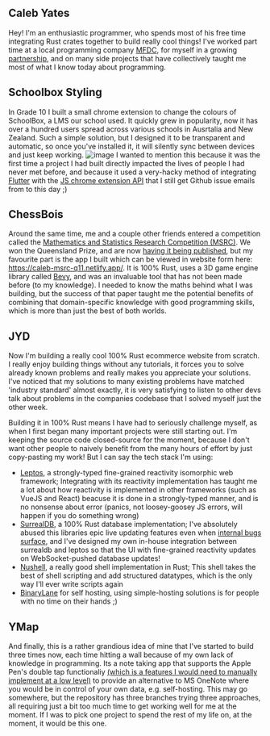 ## Caleb Yates
Hey!
I'm an enthusiastic programmer, who spends most of his free time integrating Rust crates together to build really cool things!
I've worked part time at a local programming company [MFDC](https://mfdc.io/), for myself in a growing [partnership](https://www.jordanyatesdirect.com/about#About%20Us), and on many side projects that have collectively taught me most of what I know today about programming.

## Schoolbox Styling
In Grade 10 I built a small chrome extension to change the colours of SchoolBox, a LMS our school used. It quickly grew in popularity, now it has over a hundred users spread across various schools in Ausrtalia and New Zealand.
Such a simple solution, but I designed it to be transparent and automatic, so once you've installed it, it will silently sync between devices and just keep working.
![image](https://github.com/user-attachments/assets/bbc372e0-4882-43be-8a5f-86e4f7963257)
I wanted to mention this because it was the first time a project I had built directly impacted the lives of people I had never met before, and because it used a very-hacky method of integrating [Flutter](https://flutter.dev/) with the [JS chrome extension API](https://developer.chrome.com/docs/extensions/reference/api) that I still get Github issue emails from to this day ;)

## ChessBois
Around the same time, me and a couple other friends entered a competition called the [Mathematics and Statistics Research Competition (MSRC)](https://ms.unimelb.edu.au/engage/outreach/mathematics-and-statistics-research-challenge). We won the Queensland Prize, and are now [having it being published](https://ijhsr.terrajournals.org/), but my favourite part is the app I built which can be viewed in website form here: https://caleb-msrc-q11.netlify.app/. It is 100% Rust, uses a 3D game engine library called [Bevy](https://bevyengine.org/), and was an invaluable tool that has not been made before (to my knowledge).
I needed to know the maths behind what I was building, but the success of that paper taught me the potential benefits of combining that domain-specific knowledge with good programming skills, which is more than just the best of both worlds.


## JYD
Now I'm building a really cool 100% Rust ecommerce website from scratch.
I really enjoy building things without any tutorials, it forces you to solve already known problems and really makes you appreciate your solutions.
I've noticed that my solutions to many existing problems have matched 'industry standard' almost exactly, it is very satisfying to listen to other devs talk about problems in the companies codebase that I solved myself just the other week.

Building it in 100% Rust means I have had to seriously challenge myself, as when I first began many important projects were still starting out.
I'm keeping the source code closed-source for the moment, because I don't want other people to naively benefit from the many hours of effort by just copy-pasting my work!
But I can say the tech stack I'm using:
- [Leptos](https://leptos.dev/), a strongly-typed fine-grained reactivity isomorphic web framework; Integrating with its reactivity implementation has taught me a lot about how reactivity is implemented in other frameworks (such as VueJS and React) beacuse it is done in a strongly-typed manner, and is no nonsense about error (panics, not loosey-goosey JS errors, will happen if you do something wrong)
- [SurrealDB](https://surrealdb.com/), a 100% Rust database implementation; I've absolutely abused this libraries epic live updating features even when [internal bugs surface](https://github.com/surrealdb/surrealdb/issues/4921#issuecomment-2754496703), and I've designed my own in-house integration between surrealdb and leptos so that the UI with fine-grained reactivity updates on WebSocket-pushed database updates!
- [Nushell](https://www.nushell.sh/), a really good shell implementation in Rust; This shell takes the best of shell scripting and add structured datatypes, which is the only way I'll ever write scripts again
- [BinaryLane](https://www.binarylane.com.au) for self hosting, using simple-hosting solutions is for people with no time on their hands ;)

## YMap
And finally, this is a rather grandious idea of mine that I've started to build three times now, each time hitting a wall because of my own lack of knowledge in programming.
Its a note taking app that supports the Apple Pen's double tap functionaliy [(which is a features I would need to manually implement at a low level)](https://github.com/rust-windowing/winit/pull/3768) to provide an alternative to MS OneNote where you would be in control of your own data, e.g. self-hosting. This may go somewhere, but the repository has three branches trying three approaches, all requiring just a bit too much time to get working well for me at the moment.
If I was to pick one project to spend the rest of my life on, at the moment, it would be this one.

<!--
**ActuallyHappening/ActuallyHappening** is a ✨ _special_ ✨ repository because its `README.md` (this file) appears on your GitHub profile.

Here are some ideas to get you started:

- 🔭 I’m currently working on ...
- 🌱 I’m currently learning ...
- 👯 I’m looking to collaborate on ...
- 🤔 I’m looking for help with ...
- 💬 Ask me about ...
- 📫 How to reach me: ...
- 😄 Pronouns: ...
- ⚡ Fun fact: ...
-->
